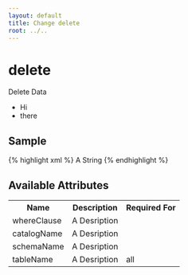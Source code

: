 ```yaml
---
layout: default
title: Change delete
root: ../..
---
```


# delete #

Delete Data

* Hi
* there

## Sample ##

{% highlight xml %}
<delete catalogName="A String" schemaName="A String" tableName="A String"><whereClause>A String</whereClause></delete>
{% endhighlight %}

## Available Attributes ##

<table>
<tr><th>Name</th><th>Description</th><th>Required For</th></tr>
<tr><td>whereClause</td><td>A Desription</td><td></td></tr>
<tr><td>catalogName</td><td>A Desription</td><td></td></tr>
<tr><td>schemaName</td><td>A Desription</td><td></td></tr>
<tr><td>tableName</td><td>A Desription</td><td>all</td></tr>
</table>
